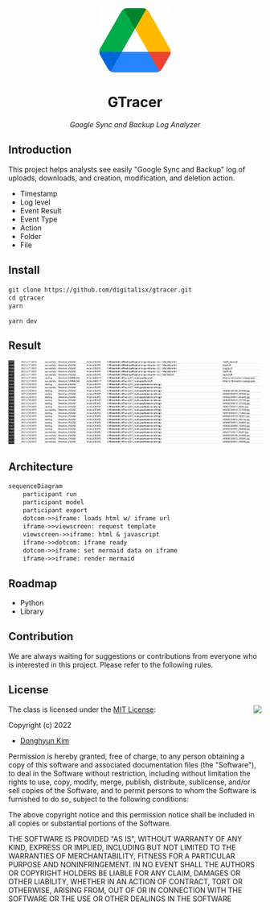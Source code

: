 <p align='center'><img src=./doc/img/logo.png height="128"></p>
<h1 align="center">GTracer</a></h1>
<p align="center">
  <em>Google Sync and Backup Log Analyzer</em>
</p>

## Introduction
This project helps analysts see easily "Google Sync and Backup" log of uploads, downloads, and creation, modification, and deletion action.

- Timestamp
- Log level
- Event Result
- Event Type
- Action
- Folder
- File

## Install

```shell
git clone https://github.com/digitalisx/gtracer.git
cd gtracer
yarn
```

```shell
yarn dev
```

## Result
![result](./doc/img/xlsx_result.png)


## Architecture

```mermaid
sequenceDiagram
    participant run
    participant model
    participant export
    dotcom->>iframe: loads html w/ iframe url
    iframe->>viewscreen: request template
    viewscreen->>iframe: html & javascript
    iframe->>dotcom: iframe ready
    dotcom->>iframe: set mermaid data on iframe
    iframe->>iframe: render mermaid
```

## Roadmap

- Python
- Library

## Contribution

We are always waiting for suggestions or contributions from everyone who is interested in this project. Please refer to the following rules.

## License

<img align="right" src="http://opensource.org/trademarks/opensource/OSI-Approved-License-100x137.png">

The class is licensed under the [MIT License](http://opensource.org/licenses/MIT):

Copyright (c) 2022

  * [Donghyun Kim](https://twitter.com/digitalisx99)


Permission is hereby granted, free of charge, to any person obtaining a copy of this software and associated documentation files (the "Software"), to deal in the Software without restriction, including without limitation the rights to use, copy, modify, merge, publish, distribute, sublicense, and/or sell copies of the Software, and to permit persons to whom the Software is furnished to do so, subject to the following conditions:

The above copyright notice and this permission notice shall be included in all copies or substantial portions of the Software.

THE SOFTWARE IS PROVIDED "AS IS", WITHOUT WARRANTY OF ANY KIND, EXPRESS OR IMPLIED, INCLUDING BUT NOT LIMITED TO THE WARRANTIES OF MERCHANTABILITY, FITNESS FOR A PARTICULAR PURPOSE AND NONINFRINGEMENT. IN NO EVENT SHALL THE AUTHORS OR COPYRIGHT HOLDERS BE LIABLE FOR ANY CLAIM, DAMAGES OR OTHER LIABILITY, WHETHER IN AN ACTION OF CONTRACT, TORT OR OTHERWISE, ARISING FROM, OUT OF OR IN CONNECTION WITH THE SOFTWARE OR THE USE OR OTHER DEALINGS IN THE SOFTWARE
